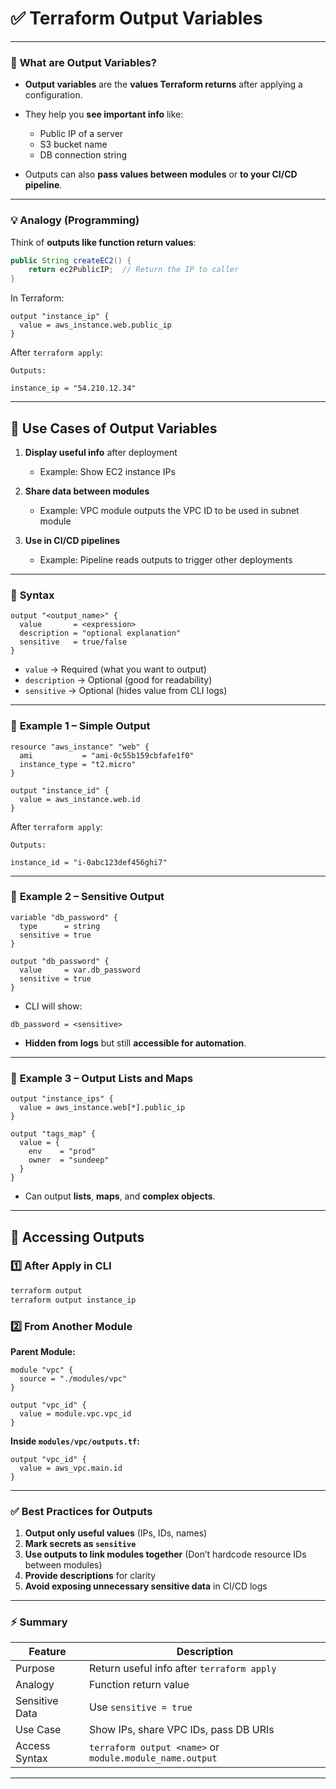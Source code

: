 # ✅ **Terraform Output Variables**

---

### 🔹 **What are Output Variables?**

* **Output variables** are the **values Terraform returns** after applying a configuration.
* They help you **see important info** like:

    * Public IP of a server
    * S3 bucket name
    * DB connection string
* Outputs can also **pass values between modules** or **to your CI/CD pipeline**.

---

### 💡 **Analogy (Programming)**

Think of **outputs like function return values**:

```java
public String createEC2() {
    return ec2PublicIP;  // Return the IP to caller
}
```

In Terraform:

```hcl
output "instance_ip" {
  value = aws_instance.web.public_ip
}
```

After `terraform apply`:

```
Outputs:

instance_ip = "54.210.12.34"
```

---

## 🧩 **Use Cases of Output Variables**

1. **Display useful info** after deployment

    * Example: Show EC2 instance IPs
2. **Share data between modules**

    * Example: VPC module outputs the VPC ID to be used in subnet module
3. **Use in CI/CD pipelines**

    * Example: Pipeline reads outputs to trigger other deployments

---

### 📝 **Syntax**

```hcl
output "<output_name>" {
  value       = <expression>
  description = "optional explanation"
  sensitive   = true/false
}
```

* `value` → Required (what you want to output)
* `description` → Optional (good for readability)
* `sensitive` → Optional (hides value from CLI logs)

---

### 📄 **Example 1 – Simple Output**

```hcl
resource "aws_instance" "web" {
  ami           = "ami-0c55b159cbfafe1f0"
  instance_type = "t2.micro"
}

output "instance_id" {
  value = aws_instance.web.id
}
```

After `terraform apply`:

```
Outputs:

instance_id = "i-0abc123def456ghi7"
```

---

### 📄 **Example 2 – Sensitive Output**

```hcl
variable "db_password" {
  type      = string
  sensitive = true
}

output "db_password" {
  value     = var.db_password
  sensitive = true
}
```

* CLI will show:

```
db_password = <sensitive>
```

* **Hidden from logs** but still **accessible for automation**.

---

### 📄 **Example 3 – Output Lists and Maps**

```hcl
output "instance_ips" {
  value = aws_instance.web[*].public_ip
}

output "tags_map" {
  value = {
    env    = "prod"
    owner  = "sundeep"
  }
}
```

* Can output **lists**, **maps**, and **complex objects**.

---

## 🔹 **Accessing Outputs**

### 1️⃣ After Apply in CLI

```bash
terraform output
terraform output instance_ip
```

### 2️⃣ From Another Module

**Parent Module:**

```hcl
module "vpc" {
  source = "./modules/vpc"
}

output "vpc_id" {
  value = module.vpc.vpc_id
}
```

**Inside `modules/vpc/outputs.tf`:**

```hcl
output "vpc_id" {
  value = aws_vpc.main.id
}
```

---

### ✅ **Best Practices for Outputs**

1. **Output only useful values** (IPs, IDs, names)
2. **Mark secrets as `sensitive`**
3. **Use outputs to link modules together**
   (Don’t hardcode resource IDs between modules)
4. **Provide descriptions** for clarity
5. **Avoid exposing unnecessary sensitive data** in CI/CD logs

---

### ⚡ **Summary**

| Feature        | Description                                              |
| -------------- | -------------------------------------------------------- |
| Purpose        | Return useful info after `terraform apply`               |
| Analogy        | Function return value                                    |
| Sensitive Data | Use `sensitive = true`                                   |
| Use Case       | Show IPs, share VPC IDs, pass DB URIs                    |
| Access Syntax  | `terraform output <name>` or `module.module_name.output` |

---
